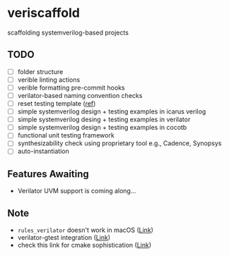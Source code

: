 # veriscaffold
scaffolding systemverilog-based projects

## TODO
- [ ] folder structure
- [ ] verible linting actions
- [ ] verible formatting pre-commit hooks
- [ ] verilator-based naming convention checks
- [ ] reset testing template ([ref](http://www.sunburst-design.com/papers/HunterSNUGSV_UVM_Resets_paper.pdf))
- [ ] simple systemverilog design + testing examples in icarus verilog
- [ ] simple systemverilog desing + testing examples in verilator
- [ ] simple systemverilog design + testing examples in cocotb
- [ ] functional unit testing framework
- [ ] synthesizability check using proprietary tool e.g., Cadence, Synopsys
- [ ] auto-instantiation

## Features Awaiting
- Verilator UVM support is coming along...

## Note
- `rules_verilator` doesn't work in macOS ([Link](https://github.com/bazelbuild/bazel/issues/18183))
- verilator-gtest integration ([Link](https://github.com/mortenjc/systemverilog))
- check this link for cmake sophistication ([Link](https://github.com/antmicro/renode-verilator-integration/blob/master/cmake/configure-and-verilate.cmake))
